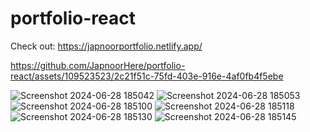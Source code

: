 ﻿# portfolio-react

Check out: https://japnoorportfolio.netlify.app/



https://github.com/JapnoorHere/portfolio-react/assets/109523523/2c21f51c-75fd-403e-916e-4af0fb4f5ebe

![Screenshot 2024-06-28 185042](https://github.com/JapnoorHere/portfolio-react/assets/109523523/2635718d-2f61-4c5f-b2e6-715310a57bbc)
![Screenshot 2024-06-28 185053](https://github.com/JapnoorHere/portfolio-react/assets/109523523/0bc8fc24-3fc8-45bd-93e2-c60a80527b24)
![Screenshot 2024-06-28 185100](https://github.com/JapnoorHere/portfolio-react/assets/109523523/4485441d-5d63-492f-a531-7240330b1961)
![Screenshot 2024-06-28 185118](https://github.com/JapnoorHere/portfolio-react/assets/109523523/71afb214-3faf-45b9-91a6-c40bbddfccbd)
![Screenshot 2024-06-28 185130](https://github.com/JapnoorHere/portfolio-react/assets/109523523/1672d282-c7f0-4a5a-b97d-5913eaa1fca8)
![Screenshot 2024-06-28 185145](https://github.com/JapnoorHere/portfolio-react/assets/109523523/1eebc5d9-a732-4755-bde1-d352433a0ad7)
